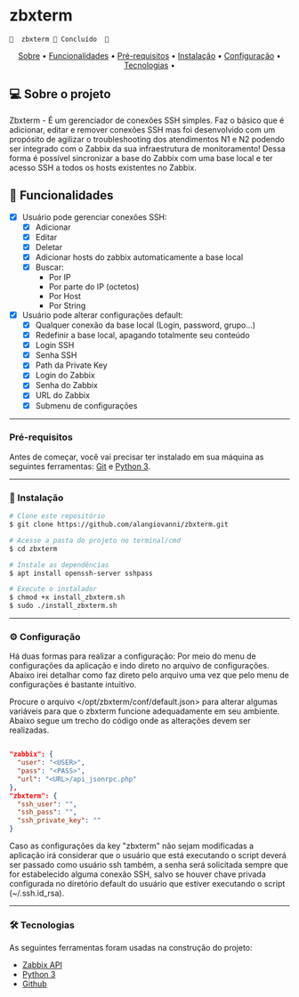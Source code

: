 # zbxterm
	🚧  zbxterm 🚀 Concluído  🚧
<p align="center">
 <a href="#-sobre-o-projeto">Sobre</a> •
 <a href="#-funcionalidades">Funcionalidades</a> •
 <a href="#pr%C3%A9-requisitos">Pré-requisitos</a> •
 <a href="#-instala%C3%A7%C3%A3o">Instalação</a> •
 <a href="#%EF%B8%8F-configura%C3%A7%C3%A3o">Configuração</a> •
 <a href="#-tecnologias">Tecnologias</a> •
</p>

## 💻 Sobre o projeto

Zbxterm - É um gerenciador de conexões SSH simples. Faz o básico que é adicionar, editar e remover conexões SSH mas foi desenvolvido com um propósito de agilizar o troubleshooting dos atendimentos N1 e N2 podendo ser integrado com o Zabbix da sua infraestrutura de monitoramento! Dessa forma é possível sincronizar a base do Zabbix com uma base local e ter acesso SSH a todos os hosts existentes no Zabbix.

## 💪 Funcionalidades

- [x] Usuário pode gerenciar conexões SSH:
  - [x] Adicionar
  - [x] Editar
  - [x] Deletar
  - [x] Adicionar hosts do zabbix automaticamente a base local
  - [x] Buscar:
    - Por IP
    - Por parte do IP (octetos)
    - Por Host
    - Por String

- [x] Usuário pode alterar configurações default:
  - [x] Qualquer conexão da base local (Login, password, grupo...)
  - [x] Redefinir a base local, apagando totalmente seu conteúdo
  - [x] Login SSH
  - [x] Senha SSH
  - [x] Path da Private Key
  - [x] Login do Zabbix
  - [x] Senha do Zabbix
  - [x] URL do Zabbix
  - [x] Submenu de configurações

---

### Pré-requisitos

Antes de começar, você vai precisar ter instalado em sua máquina as seguintes ferramentas:
[Git](https://git-scm.com) e [Python 3](https://www.python.org).

---

### 🎲 Instalação

```bash
# Clone este repositório
$ git clone https://github.com/alangiovanni/zbxterm.git

# Acesse a pasta do projeto no terminal/cmd
$ cd zbxterm

# Instale as dependências
$ apt install openssh-server sshpass

# Execute o instalador
$ chmod +x install_zbxterm.sh
$ sudo ./install_zbxterm.sh

```

---

### ⚙️ Configuração
Há duas formas para realizar a configuração: Por meio do menu de configurações da aplicação e indo direto no arquivo de configurações.
Abaixo irei detalhar como faz direto pelo arquivo uma vez que pelo menu de configurações é bastante intuitivo.

Procure o arquivo </opt/zbxterm/conf/default.json> para alterar algumas variáveis para que o zbxterm funcione adequadamente em seu ambiente. Abaixo segue um trecho do código onde as alterações devem ser realizadas.

```json

"zabbix": {
  "user": "<USER>",
  "pass": "<PASS>",
  "url": "<URL>/api_jsonrpc.php"
},
"zbxterm": {
  "ssh_user": "",
  "ssh_pass": "",
  "ssh_private_key": ""
}

```

Caso as configurações da key "zbxterm" não sejam modificadas a aplicação irá considerar que o usuário que está executando o script deverá ser passado como usuário ssh também, a senha será solicitada sempre que for estabelecido alguma conexão SSH, salvo se houver chave privada configurada no diretório default do usuário que estiver executando o script (~/.ssh.id_rsa).

---

### 🛠 Tecnologias

As seguintes ferramentas foram usadas na construção do projeto:

- [Zabbix API](https://www.zabbix.com/documentation/current/en/manual/api)
- [Python 3](https://www.python.org)
- [Github](https://github.com)
